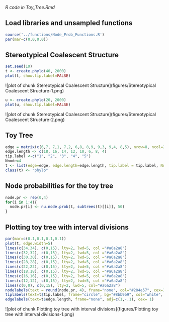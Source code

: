 *R code in Toy_Tree.Rmd*



## Load libraries and unsampled functions

```r
source('../functions/Node_Prob_Functions.R')
par(mar=c(0,0,0,0))
```

## Stereotypical Coalescent Structure

```r
set.seed(10)
t <- create.phylo(40, 2000)
plot(t, show.tip.label=FALSE)
```

![plot of chunk Stereotypical Coalescent Structure](figures/Stereotypical Coalescent Structure-1.png)

```r
u <- create.phylo(20, 2000)
plot(u, show.tip.label=FALSE)
```

![plot of chunk Stereotypical Coalescent Structure](figures/Stereotypical Coalescent Structure-2.png)

## Toy Tree

```r
edge = matrix(c(6,7, 7,1, 7,2, 6,8, 8,9, 9,3, 9,4, 8,5), nrow=8, ncol=2, byrow=TRUE)
edge.length <- c(18, 16, 14, 12, 10, 6, 8, 4)
tip.label <-c("1", "2", "3", "4", "5")
Nnode=4
t <- list(edge=edge, edge.length=edge.length, tip.label = tip.label, Nnode = Nnode)
class(t) <- "phylo"
```

## Node probabilities for the toy tree

```r
node.pr <- rep(0,4)
for(i in 1:4){
  node.pr[i] <- nu.node.prob(t, subtrees(t)[[i]], 50)
}
```

## Plotting toy tree with interval divisions

```r
par(mar=c(0.1,0.1,0.1,0.1))
plot(t, edge.width=5)
lines(c(34,34), c(0,15), lty=2, lwd=5, col ="#a6a2a8")
lines(c(32,32), c(0,15), lty=2, lwd=5, col ="#a6a2a8")
lines(c(30,30), c(0,15), lty=2, lwd=5, col ="#a6a2a8")
lines(c(28,28), c(0,15), lty=2, lwd=5, col ="#a6a2a8")
lines(c(22,22), c(0,15), lty=2, lwd=5, col ="#a6a2a8")
lines(c(18,18), c(0,15), lty=2, lwd=5, col ="#a6a2a8")
lines(c(16,16), c(0,15), lty=2, lwd=5, col ="#a6a2a8")
lines(c(12,12), c(0,15), lty=2, lwd=5, col ="#a6a2a8") 
lines(c(0,0), c(0,15), lty=2, lwd=5, col="#a6a2a8") 
nodelabels(text = round(node.pr, 4), frame="none", col="#284e57", cex=1)
tiplabels(text=t$tip.label, frame="circle", bg="#8bb9b9", col="white", cex= 1)
edgelabels(text=t$edge.length, frame="none", adj=c(1,-.1), cex= 1)
```

![plot of chunk Plotting toy tree with interval divisions](figures/Plotting toy tree with interval divisions-1.png)
